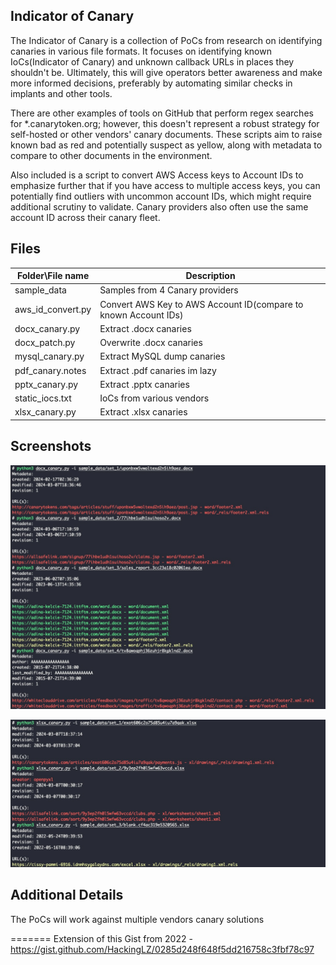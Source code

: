 
## Indicator of Canary 

The Indicator of Canary is a collection of PoCs from research on identifying canaries in various file formats. It focuses on identifying known IoCs(Indicator of Canary) and unknown callback URLs in places they shouldn't be. Ultimately, this will give operators better awareness and make more informed decisions, preferably by automating similar checks in implants and other tools. 

There are other examples of tools on GitHub that perform regex searches for *.canarytoken.org; however, this doesn't represent a robust strategy for self-hosted or other vendors' canary documents. These scripts aim to raise known bad as red and potentially suspect as yellow, along with metadata to compare to other documents in the environment. 

Also included is a script to convert AWS Access keys to Account IDs to emphasize further that if you have access to multiple access keys, you can potentially find outliers with uncommon account IDs, which might require additional scrutiny to validate.  Canary providers also often use the same account ID across their canary fleet. 

## Files

|Folder\File name               |Description                                                       |
|-------------------------------|------------------------------------------------------------------|
|sample_data                    |Samples from 4 Canary providers                                   |
|aws_id_convert.py              |Convert AWS Key to AWS Account ID(compare to known Account IDs)   |
|docx_canary.py                 |Extract .docx canaries                                            |
|docx_patch.py                  |Overwrite .docx canaries                                          |
|mysql_canary.py                |Extract MySQL dump canaries                                       |
|pdf_canary.notes               |Extract .pdf canaries im lazy                                     |
|pptx_canary.py                 |Extract .pptx canaries                                            |
|static_iocs.txt                |IoCs from various vendors                                         |
|xlsx_canary.py                 |Extract .xlsx canaries                                            |


## Screenshots

![docx](https://github.com/HackingLZ/IndicatorOfCanary/blob/main/screenshots/docx.jpg)


![xlsx](https://github.com/HackingLZ/IndicatorOfCanary/blob/main/screenshots/xlsx.jpg)


## Additional Details 

The PoCs will work against multiple vendors canary solutions 

=======
Extension of this Gist from 2022 - https://gist.github.com/HackingLZ/0285d248f648f5dd216758c3fbf78c97
